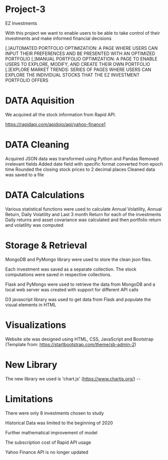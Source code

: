 # Project-3

EZ Investments

With this project we want to enable users to be able to take control of their investments and make informed financial decisions

[.]AUTOMATED PORTFOLIO OPTIMIZATION: A PAGE WHERE USERS CAN INPUT THEIR PREFERENCES AND BE PRESENTED WITH AN OPTIMIZED PORTFOLIO
[.]MANUAL PORTFOLIO OPTIMIZATION: A PAGE TO ENABLE USERS TO EXPLORE, MODIFY, AND CREATE THEIR OWN PORTFOLIO
[.]EXPLORE MARKET TRENDS: SERIES OF PAGES WHERE USERS CAN EXPLORE THE INDIVIDUAL STOCKS THAT THE EZ INVESTMENT PORTFOLIO OFFERS

# DATA Aquisition
We acquired all the stock information from Rapid API.

https://rapidapi.com/apidojo/api/yahoo-finance1

# DATA Cleaning
Acquired JSON data was transformed using Python and Pandas
Removed irrelevant fields
Added date field with specific format converted from epoch time
Rounded the closing stock prices to 2 decimal places
Cleaned data was saved to a file

# DATA Calculations
Various statistical functions were used to calculate Annual Volatility, Annual Return, Daily Volatility and Last 3 month Return for each of the investments
Daily returns and asset covariance was calculated and then portfolio return and volatility was computed

# Storage & Retrieval

MongoDB and PyMongo library were used to store the clean json files.

Each investment was saved as a separate collection. The stock computations were saved in respective collections.

Flask and PyMongo were used to retrieve the data from MongoDB and a local web server was created with support for different API calls 

D3 javascript library was used to get data from Flask and populate the visual elements in HTML

# Visualizations

Website site was designed using HTML, CSS, JavaScript and Bootstrap (Template from: https://startbootstrap.com/theme/sb-admin-2)

# New Library

The new library we used is 'chart.js' (https://www.chartjs.org/) -- 

# Limitations

There were only 8 investments chosen to study

Historical Data was limited to the beginning of 2020

Further mathematical improvement of model

The subscription cost of Rapid API usage

Yahoo Finance API is no longer updated





